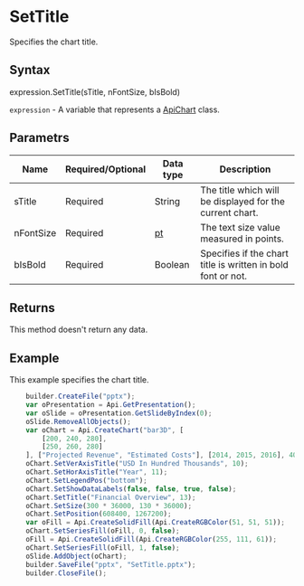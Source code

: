 # SetTitle

Specifies the chart title.

## Syntax

expression.SetTitle(sTitle, nFontSize, bIsBold)

`expression` - A variable that represents a [ApiChart](../ApiChart.md) class.

## Parametrs

| **Name** | **Required/Optional** | **Data type** | **Description** |
| ------------- | ------------- | ------------- | ------------- |
| sTitle | Required | String | The title which will be displayed for the current chart. |
| nFontSize | Required | [pt](../../../Enumerations/pt.md) | The text size value measured in points. |
| bIsBold | Required | Boolean | Specifies if the chart title is written in bold font or not. |

## Returns

This method doesn't return any data.

## Example

This example specifies the chart title.

```javascript
	builder.CreateFile("pptx");
	var oPresentation = Api.GetPresentation();
	var oSlide = oPresentation.GetSlideByIndex(0);
	oSlide.RemoveAllObjects();
	var oChart = Api.CreateChart("bar3D", [
		[200, 240, 280],
		[250, 260, 280]
	], ["Projected Revenue", "Estimated Costs"], [2014, 2015, 2016], 4051300, 2347595, 24);
	oChart.SetVerAxisTitle("USD In Hundred Thousands", 10);
	oChart.SetHorAxisTitle("Year", 11);
	oChart.SetLegendPos("bottom");
	oChart.SetShowDataLabels(false, false, true, false);
	oChart.SetTitle("Financial Overview", 13);
	oChart.SetSize(300 * 36000, 130 * 36000);
	oChart.SetPosition(608400, 1267200);
	var oFill = Api.CreateSolidFill(Api.CreateRGBColor(51, 51, 51));
	oChart.SetSeriesFill(oFill, 0, false);
	oFill = Api.CreateSolidFill(Api.CreateRGBColor(255, 111, 61));
	oChart.SetSeriesFill(oFill, 1, false);
	oSlide.AddObject(oChart);
	builder.SaveFile("pptx", "SetTitle.pptx");
	builder.CloseFile();
```